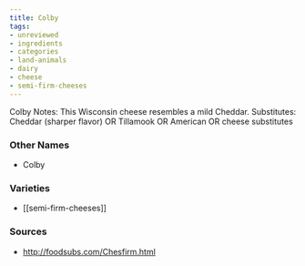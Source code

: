 ```yaml
---
title: Colby
tags:
- unreviewed
- ingredients
- categories
- land-animals
- dairy
- cheese
- semi-firm-cheeses
---
```

Colby Notes: This Wisconsin cheese resembles a mild Cheddar. Substitutes: Cheddar (sharper flavor) OR Tillamook OR American OR cheese substitutes

### Other Names

* Colby

### Varieties

* [[semi-firm-cheeses]]

### Sources
* http://foodsubs.com/Chesfirm.html
